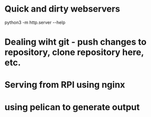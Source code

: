 # Quick and dirty webservers

python3 -m http.server --help

# Dealing wiht git - push changes to repository, clone repository here, etc.

# Serving from RPI using nginx

# using pelican to generate output


